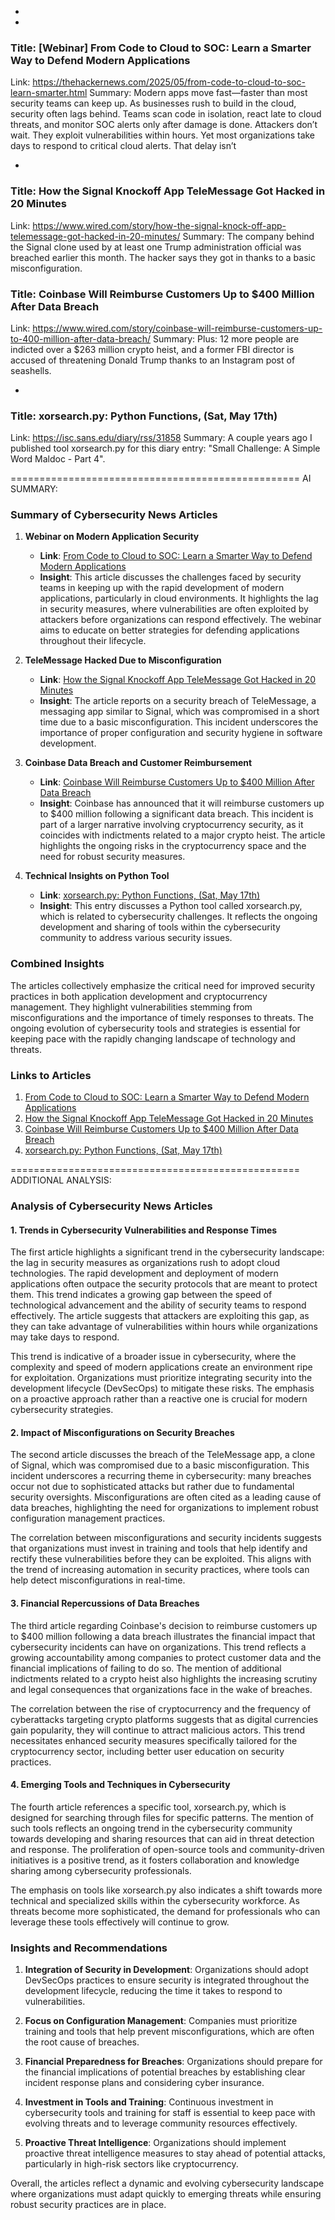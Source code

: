  - 
 - 
### Title: [Webinar] From Code to Cloud to SOC: Learn a Smarter Way to Defend Modern Applications
Link: https://thehackernews.com/2025/05/from-code-to-cloud-to-soc-learn-smarter.html
Summary: Modern apps move fast—faster than most security teams can keep up. As businesses rush to build in the cloud, security often lags behind. Teams scan code in isolation, react late to cloud threats, and monitor SOC alerts only after damage is done.
Attackers don’t wait. They exploit vulnerabilities within hours. Yet most organizations take days to respond to critical cloud alerts. That delay isn’t

 - 
### Title: How the Signal Knockoff App TeleMessage Got Hacked in 20 Minutes
Link: https://www.wired.com/story/how-the-signal-knock-off-app-telemessage-got-hacked-in-20-minutes/
Summary: The company behind the Signal clone used by at least one Trump administration official was breached earlier this month. The hacker says they got in thanks to a basic misconfiguration.

### Title: Coinbase Will Reimburse Customers Up to $400 Million After Data Breach
Link: https://www.wired.com/story/coinbase-will-reimburse-customers-up-to-400-million-after-data-breach/
Summary: Plus: 12 more people are indicted over a $263 million crypto heist, and a former FBI director is accused of threatening Donald Trump thanks to an Instagram post of seashells.

 - 
### Title: xorsearch.py: Python Functions, (Sat, May 17th)
Link: https://isc.sans.edu/diary/rss/31858
Summary: A couple years ago I published tool xorsearch.py for this diary entry: "Small Challenge: A Simple Word Maldoc - Part 4".&#xd;



==================================================
AI SUMMARY:

### Summary of Cybersecurity News Articles

1. **Webinar on Modern Application Security**
   - **Link**: [From Code to Cloud to SOC: Learn a Smarter Way to Defend Modern Applications](https://thehackernews.com/2025/05/from-code-to-cloud-to-soc-learn-smarter.html)
   - **Insight**: This article discusses the challenges faced by security teams in keeping up with the rapid development of modern applications, particularly in cloud environments. It highlights the lag in security measures, where vulnerabilities are often exploited by attackers before organizations can respond effectively. The webinar aims to educate on better strategies for defending applications throughout their lifecycle.

2. **TeleMessage Hacked Due to Misconfiguration**
   - **Link**: [How the Signal Knockoff App TeleMessage Got Hacked in 20 Minutes](https://www.wired.com/story/how-the-signal-knock-off-app-telemessage-got-hacked-in-20-minutes/)
   - **Insight**: The article reports on a security breach of TeleMessage, a messaging app similar to Signal, which was compromised in a short time due to a basic misconfiguration. This incident underscores the importance of proper configuration and security hygiene in software development.

3. **Coinbase Data Breach and Customer Reimbursement**
   - **Link**: [Coinbase Will Reimburse Customers Up to $400 Million After Data Breach](https://www.wired.com/story/coinbase-will-reimburse-customers-up-to-400-million-after-data-breach/)
   - **Insight**: Coinbase has announced that it will reimburse customers up to $400 million following a significant data breach. This incident is part of a larger narrative involving cryptocurrency security, as it coincides with indictments related to a major crypto heist. The article highlights the ongoing risks in the cryptocurrency space and the need for robust security measures.

4. **Technical Insights on Python Tool**
   - **Link**: [xorsearch.py: Python Functions, (Sat, May 17th)](https://isc.sans.edu/diary/rss/31858)
   - **Insight**: This entry discusses a Python tool called xorsearch.py, which is related to cybersecurity challenges. It reflects the ongoing development and sharing of tools within the cybersecurity community to address various security issues.

### Combined Insights
The articles collectively emphasize the critical need for improved security practices in both application development and cryptocurrency management. They highlight vulnerabilities stemming from misconfigurations and the importance of timely responses to threats. The ongoing evolution of cybersecurity tools and strategies is essential for keeping pace with the rapidly changing landscape of technology and threats.

### Links to Articles
1. [From Code to Cloud to SOC: Learn a Smarter Way to Defend Modern Applications](https://thehackernews.com/2025/05/from-code-to-cloud-to-soc-learn-smarter.html)
2. [How the Signal Knockoff App TeleMessage Got Hacked in 20 Minutes](https://www.wired.com/story/how-the-signal-knock-off-app-telemessage-got-hacked-in-20-minutes/)
3. [Coinbase Will Reimburse Customers Up to $400 Million After Data Breach](https://www.wired.com/story/coinbase-will-reimburse-customers-up-to-400-million-after-data-breach/)
4. [xorsearch.py: Python Functions, (Sat, May 17th)](https://isc.sans.edu/diary/rss/31858)

==================================================
ADDITIONAL ANALYSIS:

### Analysis of Cybersecurity News Articles

#### 1. **Trends in Cybersecurity Vulnerabilities and Response Times**

The first article highlights a significant trend in the cybersecurity landscape: the lag in security measures as organizations rush to adopt cloud technologies. The rapid development and deployment of modern applications often outpace the security protocols that are meant to protect them. This trend indicates a growing gap between the speed of technological advancement and the ability of security teams to respond effectively. The article suggests that attackers are exploiting this gap, as they can take advantage of vulnerabilities within hours while organizations may take days to respond. 

This trend is indicative of a broader issue in cybersecurity, where the complexity and speed of modern applications create an environment ripe for exploitation. Organizations must prioritize integrating security into the development lifecycle (DevSecOps) to mitigate these risks. The emphasis on a proactive approach rather than a reactive one is crucial for modern cybersecurity strategies.

#### 2. **Impact of Misconfigurations on Security Breaches**

The second article discusses the breach of the TeleMessage app, a clone of Signal, which was compromised due to a basic misconfiguration. This incident underscores a recurring theme in cybersecurity: many breaches occur not due to sophisticated attacks but rather due to fundamental security oversights. Misconfigurations are often cited as a leading cause of data breaches, highlighting the need for organizations to implement robust configuration management practices.

The correlation between misconfigurations and security incidents suggests that organizations must invest in training and tools that help identify and rectify these vulnerabilities before they can be exploited. This aligns with the trend of increasing automation in security practices, where tools can help detect misconfigurations in real-time.

#### 3. **Financial Repercussions of Data Breaches**

The third article regarding Coinbase's decision to reimburse customers up to $400 million following a data breach illustrates the financial impact that cybersecurity incidents can have on organizations. This trend reflects a growing accountability among companies to protect customer data and the financial implications of failing to do so. The mention of additional indictments related to a crypto heist also highlights the increasing scrutiny and legal consequences that organizations face in the wake of breaches.

The correlation between the rise of cryptocurrency and the frequency of cyberattacks targeting crypto platforms suggests that as digital currencies gain popularity, they will continue to attract malicious actors. This trend necessitates enhanced security measures specifically tailored for the cryptocurrency sector, including better user education on security practices.

#### 4. **Emerging Tools and Techniques in Cybersecurity**

The fourth article references a specific tool, xorsearch.py, which is designed for searching through files for specific patterns. The mention of such tools reflects an ongoing trend in the cybersecurity community towards developing and sharing resources that can aid in threat detection and response. The proliferation of open-source tools and community-driven initiatives is a positive trend, as it fosters collaboration and knowledge sharing among cybersecurity professionals.

The emphasis on tools like xorsearch.py also indicates a shift towards more technical and specialized skills within the cybersecurity workforce. As threats become more sophisticated, the demand for professionals who can leverage these tools effectively will continue to grow.

### Insights and Recommendations

1. **Integration of Security in Development**: Organizations should adopt DevSecOps practices to ensure security is integrated throughout the development lifecycle, reducing the time it takes to respond to vulnerabilities.

2. **Focus on Configuration Management**: Companies must prioritize training and tools that help prevent misconfigurations, which are often the root cause of breaches.

3. **Financial Preparedness for Breaches**: Organizations should prepare for the financial implications of potential breaches by establishing clear incident response plans and considering cyber insurance.

4. **Investment in Tools and Training**: Continuous investment in cybersecurity tools and training for staff is essential to keep pace with evolving threats and to leverage community resources effectively.

5. **Proactive Threat Intelligence**: Organizations should implement proactive threat intelligence measures to stay ahead of potential attacks, particularly in high-risk sectors like cryptocurrency.

Overall, the articles reflect a dynamic and evolving cybersecurity landscape where organizations must adapt quickly to emerging threats while ensuring robust security practices are in place.